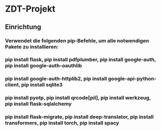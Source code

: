 # ZDT-Projekt
## Einrichtung
### Verwendet die folgenden pip-Befehle, um alle notwendigen Pakete zu installieren:
### pip install flask, pip install pdfplumber, pip install google-auth, pip install google-auth-oauthlib
### pip install google-auth-httplib2, pip install google-api-python-client, pip install sqlite3
### pip install pyotp, pip install qrcode[pil], pip install werkzeug, pip install flask-sqlalchemy
### pip install flask-migrate, pip install deep-translator, pip install transformers, pip install torch, pip install spacy